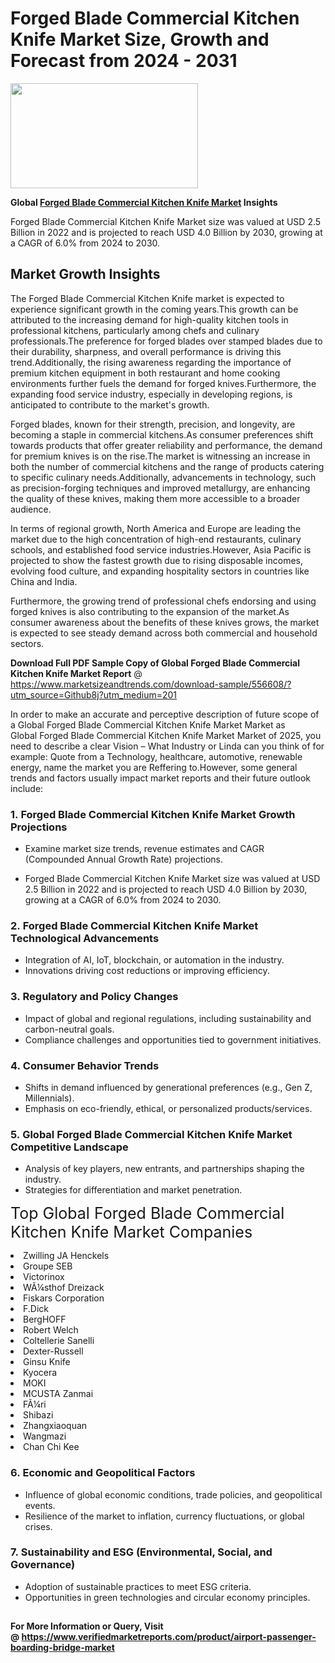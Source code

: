 <H1>Forged Blade Commercial Kitchen Knife Market Size, Growth and Forecast from 2024 - 2031</H1><img class="aligncenter size-medium wp-image-584254" src="https://thirdeyenews.in/wp-content/uploads/2024/09/Global-Market-Research-300x168.jpeg" alt="" width="300" height="168" /><p><strong>Global&nbsp;<a href="https://www.marketsizeandtrends.com/download-sample/556608/?utm_source=Github8j?utm_medium=201">Forged Blade Commercial Kitchen Knife Market</a> Insights</strong></p><p>Forged Blade Commercial Kitchen Knife Market size was valued at USD 2.5 Billion in 2022 and is projected to reach USD 4.0 Billion by 2030, growing at a CAGR of 6.0% from 2024 to 2030.</p><p><h2>Market Growth Insights</h2> <p>The Forged Blade Commercial Kitchen Knife market is expected to experience significant growth in the coming years.This growth can be attributed to the increasing demand for high-quality kitchen tools in professional kitchens, particularly among chefs and culinary professionals.The preference for forged blades over stamped blades due to their durability, sharpness, and overall performance is driving this trend.Additionally, the rising awareness regarding the importance of premium kitchen equipment in both restaurant and home cooking environments further fuels the demand for forged knives.Furthermore, the expanding food service industry, especially in developing regions, is anticipated to contribute to the market's growth.</p> <p>Forged blades, known for their strength, precision, and longevity, are becoming a staple in commercial kitchens.As consumer preferences shift towards products that offer greater reliability and performance, the demand for premium knives is on the rise.The market is witnessing an increase in both the number of commercial kitchens and the range of products catering to specific culinary needs.Additionally, advancements in technology, such as precision-forging techniques and improved metallurgy, are enhancing the quality of these knives, making them more accessible to a broader audience.</p> <p>In terms of regional growth, North America and Europe are leading the market due to the high concentration of high-end restaurants, culinary schools, and established food service industries.However, Asia Pacific is projected to show the fastest growth due to rising disposable incomes, evolving food culture, and expanding hospitality sectors in countries like China and India.</p> <p>Furthermore, the growing trend of professional chefs endorsing and using forged knives is also contributing to the expansion of the market.As consumer awareness about the benefits of these knives grows, the market is expected to see steady demand across both commercial and household sectors.</p> <p><span class=""><strong>Download Full PDF Sample Copy of Global Forged Blade Commercial Kitchen Knife Market Report</strong> @ <a href="https://www.marketsizeandtrends.com/download-sample/556608/?utm_source=Github8j?utm_medium=201" target="_blank">https://www.marketsizeandtrends.com/download-sample/556608/?utm_source=Github8j?utm_medium=201</a></span></p><p>In order to make an accurate and perceptive description of future scope of a Global&nbsp;Forged Blade Commercial Kitchen Knife Market Market as Global&nbsp;Forged Blade Commercial Kitchen Knife Market Market of 2025, you need to describe a clear Vision &ndash; What Industry or Linda can you think of for example: Quote from a Technology, healthcare, automotive, renewable energy, name the market you are Reffering to.However, some general trends and factors usually impact market reports and their future outlook include:</p><h3>1.&nbsp;<strong>Forged Blade Commercial Kitchen Knife Market Growth Projections</strong></h3><ul><li>Examine market size trends, revenue estimates and CAGR (Compounded Annual Growth Rate) projections.</li><li><p>Forged Blade Commercial Kitchen Knife Market size was valued at USD 2.5 Billion in 2022 and is projected to reach USD 4.0 Billion by 2030, growing at a CAGR of 6.0% from 2024 to 2030.</p></li></ul><h3>2.&nbsp;<strong>Forged Blade Commercial Kitchen Knife Market Technological Advancements</strong></h3><ul><li>Integration of AI, IoT, blockchain, or automation in the industry.</li><li>Innovations driving cost reductions or improving efficiency.</li></ul><h3>3.&nbsp;<strong>Regulatory and Policy Changes</strong></h3><ul><li>Impact of global and regional regulations, including sustainability and carbon-neutral goals.</li><li>Compliance challenges and opportunities tied to government initiatives.</li></ul><h3>4.&nbsp;<strong>Consumer Behavior Trends</strong></h3><ul><li>Shifts in demand influenced by generational preferences (e.g., Gen Z, Millennials).</li><li>Emphasis on eco-friendly, ethical, or personalized products/services.</li></ul><h3>5.&nbsp;<strong>Global Forged Blade Commercial Kitchen Knife Market Competitive Landscape</strong></h3><ul><li>Analysis of key players, new entrants, and partnerships shaping the industry.</li><li>Strategies for differentiation and market penetration.</li></ul><p data-pm-slice="1 1 []"><span style="color: inherit; font-family: inherit; font-size: 25px;">Top Global Forged Blade Commercial Kitchen Knife Market Companies</span></p><div class="" data-test-id=""><p><li>Zwilling JA Henckels</li><li> Groupe SEB</li><li> Victorinox</li><li> WÃ¼sthof Dreizack</li><li> Fiskars Corporation</li><li> F.Dick</li><li> BergHOFF</li><li> Robert Welch</li><li> Coltellerie Sanelli</li><li> Dexter-Russell</li><li> Ginsu Knife</li><li> Kyocera</li><li> MOKI</li><li> MCUSTA Zanmai</li><li> FÃ¼ri</li><li> Shibazi</li><li> Zhangxiaoquan</li><li> Wangmazi</li><li> Chan Chi Kee</li></p></div><h3>6.&nbsp;<strong>Economic and Geopolitical Factors</strong></h3><ul><li>Influence of global economic conditions, trade policies, and geopolitical events.</li><li>Resilience of the market to inflation, currency fluctuations, or global crises.</li></ul><h3>7.&nbsp;<strong>Sustainability and ESG (Environmental, Social, and Governance)</strong></h3><ul><li>Adoption of sustainable practices to meet ESG criteria.</li><li>Opportunities in green technologies and circular economy principles.</li></ul><h2><strong style="font-size: 14px;">For More Information or Query, Visit @&nbsp;</strong><a style="background-color: #ffffff; font-size: 14px;" href="https://www.marketsizeandtrends.com/report/forged-blade-commercial-kitchen-knife-market/" target="_blank">https://www.verifiedmarketreports.com/product/airport-passenger-boarding-bridge-market</a></h2>